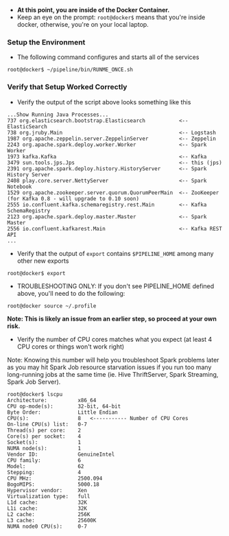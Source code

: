* **At this point, you are inside of the Docker Container.**
* Keep an eye on the prompt:  `root@docker$` means that you're inside docker, otherwise, you're on your local laptop.

### Setup the Environment
* The following command configures and starts all of the services
```
root@docker$ ~/pipeline/bin/RUNME_ONCE.sh
```

### Verify that Setup Worked Correctly
* Verify the output of the script above looks something like this
```
...Show Running Java Processes...
737 org.elasticsearch.bootstrap.Elasticsearch           <-- ElasticSearch
738 org.jruby.Main                                      <-- Logstash
1987 org.apache.zeppelin.server.ZeppelinServer          <-- Zeppelin 
2243 org.apache.spark.deploy.worker.Worker              <-- Spark Worker
1973 kafka.Kafka                                        <-- Kafka
3479 sun.tools.jps.Jps                                  <-- this (jps)
2391 org.apache.spark.deploy.history.HistoryServer      <-- Spark History Server
2408 play.core.server.NettyServer                       <-- Spark Notebook
1529 org.apache.zookeeper.server.quorum.QuorumPeerMain  <-- ZooKeeper (for Kafka 0.8 - will upgrade to 0.10 soon)
2555 io.confluent.kafka.schemaregistry.rest.Main        <-- Kafka SchemaRegistry
2123 org.apache.spark.deploy.master.Master              <-- Spark Master
2556 io.confluent.kafkarest.Main                        <-- Kafka REST API
...
```
* Verify that the output of `export` contains `$PIPELINE_HOME` among many other new exports
```
root@docker$ export
```

* TROUBLESHOOTING ONLY:  If you don't see PIPELINE_HOME defined above, you'll need to do the following:
```
root@docker source ~/.profile
```
**Note:  This is likely an issue from an earlier step, so proceed at your own risk.**

* Verify the number of CPU cores matches what you expect (at least 4 CPU cores or things won't work right)

Note:  Knowing this number will help you troubleshoot Spark problems later as you may hit Spark Job resource starvation issues if you run too many long-running jobs at the same time (ie. Hive ThriftServer, Spark Streaming, Spark Job Server).
```
root@docker$ lscpu
Architecture:          x86_64
CPU op-mode(s):        32-bit, 64-bit
Byte Order:            Little Endian
CPU(s):                8   <----------- Number of CPU Cores
On-line CPU(s) list:   0-7
Thread(s) per core:    2
Core(s) per socket:    4
Socket(s):             1
NUMA node(s):          1
Vendor ID:             GenuineIntel
CPU family:            6
Model:                 62
Stepping:              4
CPU MHz:               2500.094
BogoMIPS:              5000.18
Hypervisor vendor:     Xen
Virtualization type:   full
L1d cache:             32K
L1i cache:             32K
L2 cache:              256K
L3 cache:              25600K
NUMA node0 CPU(s):     0-7
```